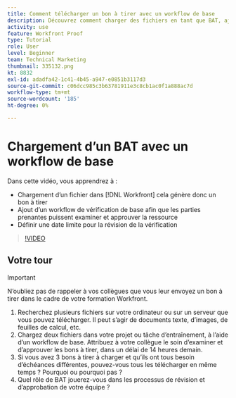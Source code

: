 ```yaml
---
title: Comment télécharger un bon à tirer avec un workflow de base
description: Découvrez comment charger des fichiers en tant que BAT, ajouter un workflow de vérification de base pour la révision et l’approbation des parties prenantes et définir des échéances pour la révision de la vérification de la vérification dans [!DNL Workfront].
activity: use
feature: Workfront Proof
type: Tutorial
role: User
level: Beginner
team: Technical Marketing
thumbnail: 335132.png
kt: 8832
exl-id: adadfa42-1c41-4b45-a947-e0851b3117d3
source-git-commit: c06dcc985c3b63781911e3c8cb1ac0f1a888ac7d
workflow-type: tm+mt
source-wordcount: '185'
ht-degree: 0%

---
```


# Chargement d’un BAT avec un workflow de base

Dans cette vidéo, vous apprendrez à :

* Chargement d’un fichier dans [!DNL Workfront] cela génère donc un bon à tirer
* Ajout d’un workflow de vérification de base afin que les parties prenantes puissent examiner et approuver la ressource
* Définir une date limite pour la révision de la vérification

>[!VIDEO](https://video.tv.adobe.com/v/335132/?quality=12)

## Votre tour

>[!IMPORTANT]
>
>N’oubliez pas de rappeler à vos collègues que vous leur envoyez un bon à tirer dans le cadre de votre formation Workfront.


1. Recherchez plusieurs fichiers sur votre ordinateur ou sur un serveur que vous pouvez télécharger. Il peut s’agir de documents texte, d’images, de feuilles de calcul, etc.
1. Chargez deux fichiers dans votre projet ou tâche d’entraînement, à l’aide d’un workflow de base. Attribuez à votre collègue le soin d’examiner et d’approuver les bons à tirer, dans un délai de 14 heures demain.
1. Si vous avez 3 bons à tirer à charger et qu’ils ont tous besoin d’échéances différentes, pouvez-vous tous les télécharger en même temps ? Pourquoi ou pourquoi pas ?
1. Quel rôle de BAT jouerez-vous dans les processus de révision et d’approbation de votre équipe ?

<!--
## Learn more
* Supported proofing file types
* Configure a proof
-->

<!--
## Guides
* Plan a basic workflow worksheet
* Upload proofs in Workfront
-->
